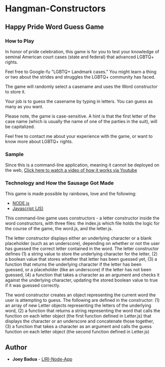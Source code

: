# Hangman-Constructors

## Happy Pride Word Guess Game

### How to Play

In honor of pride celebration, this game is for you to test your knowledge of seminal American court cases (state and federal) that advanced LGBTQ+ rights. 

Feel free to Google-fu "LGBTQ+ Landmark cases." You might learn a thing or two about the strides and struggles the LGBTQ+ community has faced.

The game will randomly select a casename and uses the Word constructor to store it.

Your job is to guess the casename by typing in letters. You can guess as many as you want. 

Please note, the game is case-sensitive. A hint is that the first letter of the case name (which is usually the name of one of the parties in the suit), will be capitalized.

Feel free to contact me about your experience with the game, or want to know more about LGBTQ+ rights.

### Sample
Since this is a command-line application, meaning it cannot be deployed on the web, 
[Click here to watch a video of how it works via Youtube](https://youtu.be/OneClu4FMDQ)

### Technology and How the Sausage Got Made
This game is made possible by rainbows, love and the following:

* [NODE.js](https://nodejs.org/en/about/) 
* [Javascript (JS)](https://developer.mozilla.org/en-US/docs/Web/JavaScript)

This command-line game uses constructors - a letter constructor inside the word 
constructors, with three files: the index.js which file holds the logic for the course of the game, the word.js, and the letter.js. 

The letter constructor displays either an underlying character or a blank placeholder (such as an underscore), depending on whether or not the user has guessed the correct letter contained in the word. The letter constructor defines (1) a string value to store the underlying character for the letter, (2) a boolean value that stores whether that letter has been guessed yet, (3) a function that returns the underlying character if the letter has been guessed, or a placeholder (like an underscore) if the letter has not been guessed, (4) a function that takes a character as an argument and checks it against the underlying character, updating the stored boolean value to true if it was guessed correctly.

The word constructor creates an object representing the current word the user is attempting to guess. The following are defined in the constructor: (1) an array of new Letter objects representing the letters of the underlying word, (2) a function that returns a string representing the word that calls the function on each letter object (the first function defined in Letter.js) that displays the character or an underscore and concatenate those together, (3) a function that takes a character as an argument and calls the guess function on each letter object (the second function defined in Letter.js)

## Author
* **Joey Badua** - [LIRI-Node-App](https://github.com/joannebadua)